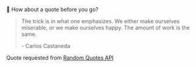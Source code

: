 📣 How about a quote before you go?

> The trick is in what one emphasizes. We either make ourselves miserable, or we make ourselves happy. The amount of work is the same.
>
> <p>- Carlos Castaneda</p>

Quote requested from [Random Quotes API](https://github.com/lukePeavey/quotable)
